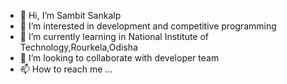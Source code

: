 - 👋 Hi, I’m Sambit Sankalp
- 👀 I’m interested in development and competitive programming
- 🌱 I’m currently learning in National Institute of Technology,Rourkela,Odisha
- 💞️ I’m looking to collaborate with developer team
- 📫 How to reach me ...

<!---
sambit-sankalp/sambit-sankalp is a ✨ special ✨ repository because its `README.md` (this file) appears on your GitHub profile.
You can click the Preview link to take a look at your changes.
--->
